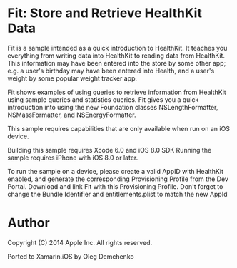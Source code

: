 Fit: Store and Retrieve HealthKit Data
======================================

Fit is a sample intended as a quick introduction to HealthKit. It teaches you everything from writing data into HealthKit to reading data from HealthKit. This information may have been entered into the store by some other app; e.g. a user's birthday may have been entered into Health, and a user's weight by some popular weight tracker app.

Fit shows examples of using queries to retrieve information from HealthKit using sample queries and statistics queries. Fit gives you a quick introduction into using the new Foundation classes NSLengthFormatter, NSMassFormatter, and NSEnergyFormatter.

This sample requires capabilities that are only available when run on an iOS device.

Building this sample requires Xcode 6.0 and iOS 8.0 SDK
Running the sample requires iPhone with iOS 8.0 or later.

To run the sample on a device, please create a valid AppID with HealthKit enabled, and generate the corresponding Provisioning Profile from the Dev Portal. Download and link Fit with this Provisioning Profile. Don't forget to change the Bundle Identifier and entitlements.plist to match the new AppId

Author
======
Copyright (C) 2014 Apple Inc. All rights reserved.

Ported to Xamarin.iOS by Oleg Demchenko